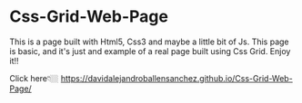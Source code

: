 # Css-Grid-Web-Page
This is a page built with Html5, Css3 and maybe a little bit of Js. This page is basic, and it's just and example of a real page built using Css Grid. Enjoy it!!

Click here👇🏼 https://davidalejandroballensanchez.github.io/Css-Grid-Web-Page/ 
